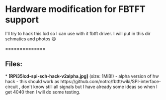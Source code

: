 # Hardware modification for FBTFT support

I'll try to hack this lcd so I can use with it fbtft driver.
I will put in this dir schmatics and photos :smile:

==============
<h2>Files:</h2>
* <b>[RPi35lcd-spi-sch-hack-v2alpha.jpg]</b> (size: 1MiB!) - alpha version of hw hack - this should work as https://github.com/notro/fbtft/wiki/SPI-interface-circuit , don't know still all signals but I have already some ideas so when I get 4040 then I will do some testing.